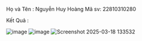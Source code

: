 Họ và Tên : Nguyễn Huy Hoàng
Mã sv: 22810310280

Kết Quả :

![image](https://github.com/user-attachments/assets/8c2d5011-2438-4859-ba1c-a3f728a3d165)
![image](https://github.com/user-attachments/assets/13fc9ffc-de1f-47c3-823f-39be1f456702)
![Screenshot 2025-03-18 133532](https://github.com/user-attachments/assets/68969e83-9fdc-4463-ae6c-e2ffebb5f08f)

